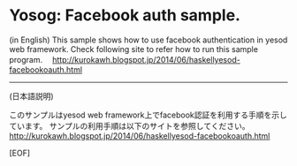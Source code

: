 Yosog: Facebook auth sample.
=====

(in English)
This sample shows how to use facebook authentication in yesod web framework.
Check following site to refer how to run this sample program.
　http://kurokawh.blogspot.jp/2014/06/haskellyesod-facebookoauth.html

---
(日本語説明)

このサンプルはyesod web framework上でfacebook認証を利用する手順を示しています。
サンプルの利用手順は以下のサイトを参照してください。
　http://kurokawh.blogspot.jp/2014/06/haskellyesod-facebookoauth.html

[EOF]
